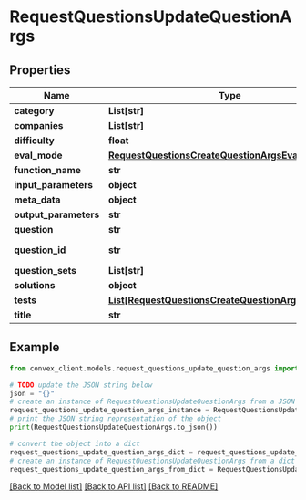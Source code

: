 # RequestQuestionsUpdateQuestionArgs


## Properties

Name | Type | Description | Notes
------------ | ------------- | ------------- | -------------
**category** | **List[str]** |  | [optional] 
**companies** | **List[str]** |  | [optional] 
**difficulty** | **float** |  | [optional] 
**eval_mode** | [**RequestQuestionsCreateQuestionArgsEvalMode**](RequestQuestionsCreateQuestionArgsEvalMode.md) |  | [optional] 
**function_name** | **str** |  | [optional] 
**input_parameters** | **object** |  | [optional] 
**meta_data** | **object** |  | [optional] 
**output_parameters** | **str** |  | [optional] 
**question** | **str** |  | [optional] 
**question_id** | **str** | ID from table \&quot;questions\&quot; | 
**question_sets** | **List[str]** |  | [optional] 
**solutions** | **object** |  | [optional] 
**tests** | [**List[RequestQuestionsCreateQuestionArgsTestsInner]**](RequestQuestionsCreateQuestionArgsTestsInner.md) |  | [optional] 
**title** | **str** |  | [optional] 

## Example

```python
from convex_client.models.request_questions_update_question_args import RequestQuestionsUpdateQuestionArgs

# TODO update the JSON string below
json = "{}"
# create an instance of RequestQuestionsUpdateQuestionArgs from a JSON string
request_questions_update_question_args_instance = RequestQuestionsUpdateQuestionArgs.from_json(json)
# print the JSON string representation of the object
print(RequestQuestionsUpdateQuestionArgs.to_json())

# convert the object into a dict
request_questions_update_question_args_dict = request_questions_update_question_args_instance.to_dict()
# create an instance of RequestQuestionsUpdateQuestionArgs from a dict
request_questions_update_question_args_from_dict = RequestQuestionsUpdateQuestionArgs.from_dict(request_questions_update_question_args_dict)
```
[[Back to Model list]](../README.md#documentation-for-models) [[Back to API list]](../README.md#documentation-for-api-endpoints) [[Back to README]](../README.md)


